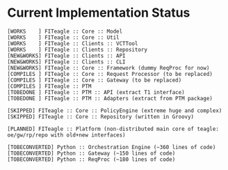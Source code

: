 Current Implementation Status
=============================

    [WORKS    ] FITeagle :: Core :: Model
    [WORKS    ] FITeagle :: Core :: Util
    [WORKS    ] FITeagle :: Clients :: VCTTool
    [WORKS    ] FITeagle :: Clients :: Repository
    [NEW&WORKS] FITeagle :: Clients :: API
    [NEW&WORKS] FITeagle :: Clients :: CLI
    [NEW&WORKS] FITeagle :: Core :: Framework (dummy ReqProc for now)
    [COMPILES ] FITeagle :: Core :: Request Processor (to be replaced)
    [COMPILES ] FITeagle :: Core :: Gateway (to be replaced)
    [COMPILES ] FITeagle :: PTM
    [TOBEDONE ] FITeagle :: PTM :: API (extract T1 interface)
    [TOBEDONE ] FITeagle :: PTM :: Adapters (extract from PTM package)

    [SKIPPED] FITeagle :: Core :: PolicyEngine (extreme huge and complex)
    [SKIPPED] FITeagle :: Core :: Repository (written in Groovy)

    [PLANNED] FITeagle :: Platform (non-distributed main core of teagle: oe/gw/rp/repo with old+new interfaces)

    [TOBECONVERTED] Python :: Orchestration Engine (~360 lines of code)
    [TOBECONVERTED] Python :: Gateway (~150 lines of code)
    [TOBECONVERTED] Python :: ReqProc (~180 lines of code)
